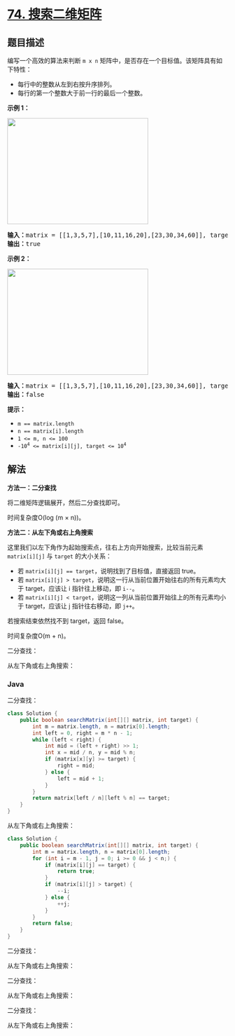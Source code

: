 # [74. 搜索二维矩阵](https://leetcode.cn/problems/search-a-2d-matrix)

## 题目描述

<p>编写一个高效的算法来判断 <code>m x n</code> 矩阵中，是否存在一个目标值。该矩阵具有如下特性：</p>

<ul>
	<li>每行中的整数从左到右按升序排列。</li>
	<li>每行的第一个整数大于前一行的最后一个整数。</li>
</ul>



<p><strong>示例 1：</strong></p>
<img alt="" src="https://gcore.jsdelivr.net/gh/doocs/leetcode@main/solution/0000-0099/0074.Search%20a%202D%20Matrix/images/mat.jpg" style="width: 322px; height: 242px;" />
<pre>
<strong>输入：</strong>matrix = [[1,3,5,7],[10,11,16,20],[23,30,34,60]], target = 3
<strong>输出：</strong>true
</pre>

<p><strong>示例 2：</strong></p>
<img alt="" src="https://gcore.jsdelivr.net/gh/doocs/leetcode@main/solution/0000-0099/0074.Search%20a%202D%20Matrix/images/mat2.jpg" style="width: 322px; height: 242px;" />
<pre>
<strong>输入：</strong>matrix = [[1,3,5,7],[10,11,16,20],[23,30,34,60]], target = 13
<strong>输出：</strong>false
</pre>



<p><strong>提示：</strong></p>

<ul>
	<li><code>m == matrix.length</code></li>
	<li><code>n == matrix[i].length</code></li>
	<li><code>1 <= m, n <= 100</code></li>
	<li><code>-10<sup>4</sup> <= matrix[i][j], target <= 10<sup>4</sup></code></li>
</ul>

## 解法

**方法一：二分查找**

将二维矩阵逻辑展开，然后二分查找即可。

时间复杂度O(log (m × n))。

**方法二：从左下角或右上角搜索**

这里我们以左下角作为起始搜索点，往右上方向开始搜索，比较当前元素 `matrix[i][j]` 与 `target` 的大小关系：

-   若 `matrix[i][j] == target`，说明找到了目标值，直接返回 true。
-   若 `matrix[i][j] > target`，说明这一行从当前位置开始往右的所有元素均大于 target，应该让 i 指针往上移动，即 `i--`。
-   若 `matrix[i][j] < target`，说明这一列从当前位置开始往上的所有元素均小于 target，应该让 j 指针往右移动，即 `j++`。

若搜索结束依然找不到 target，返回 false。

时间复杂度O(m + n)。

二分查找：

从左下角或右上角搜索：

### **Java**

二分查找：

```java
class Solution {
    public boolean searchMatrix(int[][] matrix, int target) {
        int m = matrix.length, n = matrix[0].length;
        int left = 0, right = m * n - 1;
        while (left < right) {
            int mid = (left + right) >> 1;
            int x = mid / n, y = mid % n;
            if (matrix[x][y] >= target) {
                right = mid;
            } else {
                left = mid + 1;
            }
        }
        return matrix[left / n][left % n] == target;
    }
}
```

从左下角或右上角搜索：

```java
class Solution {
    public boolean searchMatrix(int[][] matrix, int target) {
        int m = matrix.length, n = matrix[0].length;
        for (int i = m - 1, j = 0; i >= 0 && j < n;) {
            if (matrix[i][j] == target) {
                return true;
            }
            if (matrix[i][j] > target) {
                --i;
            } else {
                ++j;
            }
        }
        return false;
    }
}
```

二分查找：

从左下角或右上角搜索：

二分查找：

从左下角或右上角搜索：

二分查找：

从左下角或右上角搜索：
